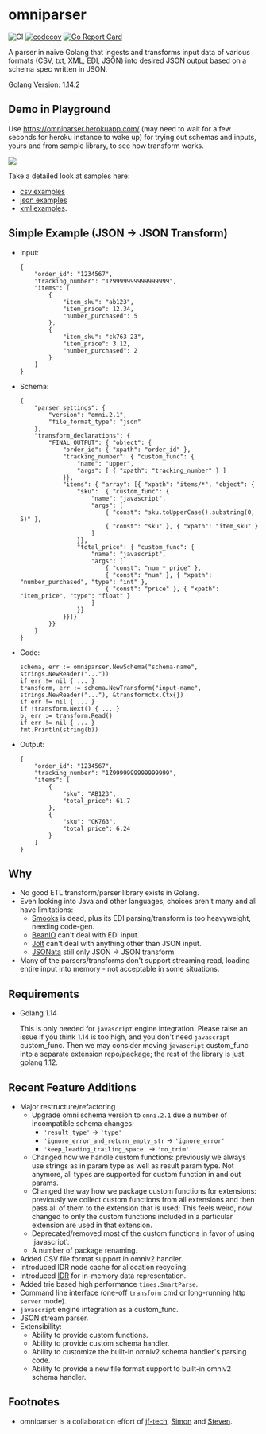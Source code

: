 # omniparser
![CI](https://github.com/jf-tech/omniparser/workflows/CI/badge.svg) [![codecov](https://codecov.io/gh/jf-tech/omniparser/branch/master/graph/badge.svg)](https://codecov.io/gh/jf-tech/omniparser) [![Go Report Card](https://goreportcard.com/badge/github.com/jf-tech/omniparser)](https://goreportcard.com/report/github.com/jf-tech/omniparser)

A parser in naive Golang that ingests and transforms input data of various formats (CSV, txt, XML, EDI, JSON)
into desired JSON output based on a schema spec written in JSON.

Golang Version: 1.14.2

## Demo in Playground

Use https://omniparser.herokuapp.com/ (may need to wait for a few seconds for heroku instance to wake up)
for trying out schemas and inputs, yours and from sample library, to see how transform works.

![](./cli/cmd/web/playground-demo.gif)

Take a detailed look at samples here:
- [csv examples](extensions/omniv21/samples/csv)
- [json examples](extensions/omniv21/samples/json)
- [xml examples](extensions/omniv21/samples/xml).

## Simple Example (JSON -> JSON Transform)
- Input:
    ```
    {
        "order_id": "1234567",
        "tracking_number": "1z9999999999999999",
        "items": [
            {
                "item_sku": "ab123",
                "item_price": 12.34,
                "number_purchased": 5
            },
            {
                "item_sku": "ck763-23",
                "item_price": 3.12,
                "number_purchased": 2
            }
        ]
    }
    ```
- Schema:
    ```
    {
        "parser_settings": {
            "version": "omni.2.1",
            "file_format_type": "json"
        },
        "transform_declarations": {
            "FINAL_OUTPUT": { "object": {
                "order_id": { "xpath": "order_id" },
                "tracking_number": { "custom_func": {
                    "name": "upper",
                    "args": [ { "xpath": "tracking_number" } ]
                }},
                "items": { "array": [{ "xpath": "items/*", "object": {
                    "sku":  { "custom_func": {
                        "name": "javascript",
                        "args": [
                            { "const": "sku.toUpperCase().substring(0, 5)" },
                            { "const": "sku" }, { "xpath": "item_sku" }
                        ]
                    }},
                    "total_price": { "custom_func": {
                        "name": "javascript",
                        "args": [
                            { "const": "num * price" },
                            { "const": "num" }, { "xpath": "number_purchased", "type": "int" },
                            { "const": "price" }, { "xpath": "item_price", "type": "float" }
                        ]
                    }}
                }}]}
            }}
        }
    }
    ```
- Code:
    ```
    schema, err := omniparser.NewSchema("schema-name", strings.NewReader("..."))
    if err != nil { ... }
    transform, err := schema.NewTransform("input-name", strings.NewReader("..."), &transformctx.Ctx{})
    if err != nil { ... }
    if !transform.Next() { ... }  
    b, err := transform.Read()
    if err != nil { ... }
    fmt.Println(string(b))
    ```
- Output:
    ```
    {
        "order_id": "1234567",
        "tracking_number": "1Z9999999999999999",
        "items": [
            {
                "sku": "AB123",
                "total_price": 61.7
            },
            {
                "sku": "CK763",
                "total_price": 6.24
            }
        ]
    }
    ```

## Why
- No good ETL transform/parser library exists in Golang.
- Even looking into Java and other languages, choices aren't many and all have limitations:
    - [Smooks](https://www.smooks.org/) is dead, plus its EDI parsing/transform is too heavyweight, needing code-gen.
    - [BeanIO](http://beanio.org/) can't deal with EDI input.
    - [Jolt](https://github.com/bazaarvoice/jolt) can't deal with anything other than JSON input.
    - [JSONata](https://jsonata.org/) still only JSON -> JSON transform.
- Many of the parsers/transforms don't support streaming read, loading entire input into memory - not acceptable in some situations.

## Requirements
- Golang 1.14

    This is only needed for `javascript` engine integration. Please raise an issue if you think 1.14 is too high, and
    you don't need `javascript` custom_func. Then we may consider moving `javascript` custom_func into a separate
    extension repo/package; the rest of the library is just golang 1.12.

## Recent Feature Additions
- Major restructure/refactoring
    - Upgrade omni schema version to `omni.2.1` due a number of incompatible schema changes:
        - `'result_type'` -> `'type'`
        - `'ignore_error_and_return_empty_str` -> `'ignore_error'`
        - `'keep_leading_trailing_space'` -> `'no_trim'` 
    - Changed how we handle custom functions: previously we always use strings as in param type as well as result param
    type. Not anymore, all types are supported for custom function in and out params.
    - Changed the way how we package custom functions for extensions: previously we collect custom functions from all
    extensions and then pass all of them to the extension that is used; This feels weird, now changed to only the custom
    functions included in a particular extension are used in that extension.
    - Deprecated/removed most of the custom functions in favor of using 'javascript'. 
    - A number of package renaming.
- Added CSV file format support in omniv2 handler.
- Introduced IDR node cache for allocation recycling. 
- Introduced [IDR](./idr/README.md) for in-memory data representation.
- Added trie based high performance `times.SmartParse`.
- Command line interface (one-off `transform` cmd or long-running http `server` mode).
- `javascript` engine integration as a custom_func.
- JSON stream parser.
- Extensibility:
    - Ability to provide custom functions.
    - Ability to provide custom schema handler.
    - Ability to customize the built-in omniv2 schema handler's parsing code.
    - Ability to provide a new file format support to built-in omniv2 schema handler.

## Footnotes
- omniparser is a collaboration effort of [jf-tech](https://github.com/jf-tech/), [Simon](https://github.com/liangxibing) and [Steven](http://github.com/wangjia007bond).
